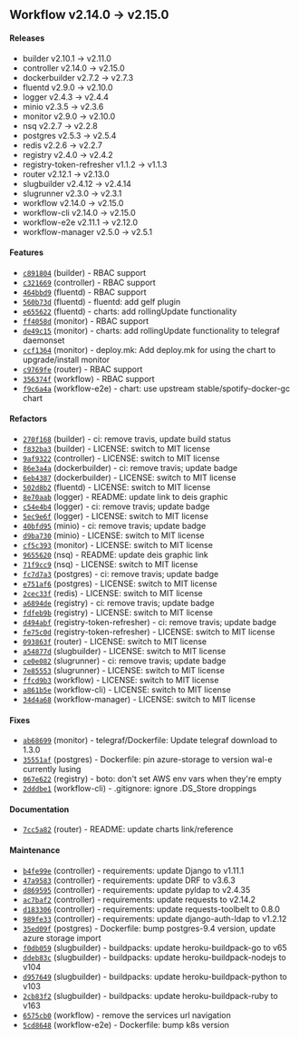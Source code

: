 ## Workflow v2.14.0 -> v2.15.0

#### Releases

- builder v2.10.1 -> v2.11.0
- controller v2.14.0 -> v2.15.0
- dockerbuilder v2.7.2 -> v2.7.3
- fluentd v2.9.0 -> v2.10.0
- logger v2.4.3 -> v2.4.4
- minio v2.3.5 -> v2.3.6
- monitor v2.9.0 -> v2.10.0
- nsq v2.2.7 -> v2.2.8
- postgres v2.5.3 -> v2.5.4
- redis v2.2.6 -> v2.2.7
- registry v2.4.0 -> v2.4.2
- registry-token-refresher v1.1.2 -> v1.1.3
- router v2.12.1 -> v2.13.0
- slugbuilder v2.4.12 -> v2.4.14
- slugrunner v2.3.0 -> v2.3.1
- workflow v2.14.0 -> v2.15.0
- workflow-cli v2.14.0 -> v2.15.0
- workflow-e2e v2.11.1 -> v2.12.0
- workflow-manager v2.5.0 -> v2.5.1

#### Features

- [`c891804`](https://github.com/deiscc/builder/commit/c891804e65e48dbf6180439e9bda4672db3a8798) (builder) - RBAC support
- [`c321669`](https://github.com/deiscc/controller/commit/c321669acb4130d6350fcf5c8c68fc74c2af89f8) (controller) - RBAC support
- [`464bbd9`](https://github.com/deiscc/fluentd/commit/464bbd967ad8cc5283a72c72bc65ac0de8609d1a) (fluentd) - RBAC support
- [`560b73d`](https://github.com/deiscc/fluentd/commit/560b73db575d2392856d7246bc3ab45f1554f882) (fluentd) - fluentd: add gelf plugin
- [`e655622`](https://github.com/deiscc/fluentd/commit/e65562268ab7f15d656855fce24ccf5e60d5b629) (fluentd) - charts: add rollingUpdate functionality
- [`ff4058d`](https://github.com/deiscc/monitor/commit/ff4058def1e49451602694bf9aa916f115b0251e) (monitor) - RBAC support
- [`de49c15`](https://github.com/deiscc/monitor/commit/de49c151883b7edfa0f19601450acdb2bd03a6fc) (monitor) - charts: add rollingUpdate functionality to telegraf daemonset
- [`ccf1364`](https://github.com/deiscc/monitor/commit/ccf13640fb01581b5a4eb6f1a79f8742dd956a2c) (monitor) - deploy.mk: Add deploy.mk for using the chart to upgrade/install monitor
- [`c9769fe`](https://github.com/deiscc/router/commit/c9769fea98baefaccba9e65d7b7913de3bc3325f) (router) - RBAC support
- [`356374f`](https://github.com/deiscc/workflow/commit/356374f616954d51e6775946dce1ae7c0dfcdcfa) (workflow) - RBAC support
- [`f9c6a4a`](https://github.com/deiscc/workflow-e2e/commit/f9c6a4aa43d990f59e68a0cd40de4f46864584d2) (workflow-e2e) - chart: use upstream stable/spotify-docker-gc chart

#### Refactors

- [`270f168`](https://github.com/deiscc/builder/commit/270f168af6e61630cc5ed16c38e009d7621a16a0) (builder) - ci: remove travis, update build status
- [`f832ba3`](https://github.com/deiscc/builder/commit/f832ba3504872c999ab7eb8dbcab2ddd51118367) (builder) - LICENSE: switch to MIT license
- [`9af9322`](https://github.com/deiscc/controller/commit/9af9322d8decaf96871b9f644f75a7732e192928) (controller) - LICENSE: switch to MIT license
- [`86e3a4a`](https://github.com/deiscc/dockerbuilder/commit/86e3a4a55b9bb153e05d3a5f8da6e9316a06ad7b) (dockerbuilder) - ci: remove travis; update badge
- [`6eb4387`](https://github.com/deiscc/dockerbuilder/commit/6eb438723d4fcec51a0d46513d1b06fd4dd68f31) (dockerbuilder) - LICENSE: switch to MIT license
- [`502d8b2`](https://github.com/deiscc/fluentd/commit/502d8b2d861caba30bc9b0c485511bea877244a3) (fluentd) - LICENSE: switch to MIT license
- [`8e70aab`](https://github.com/deiscc/logger/commit/8e70aab293987666a6ecf474e14a04af3c805abf) (logger) - README: update link to deis graphic
- [`c54e4b4`](https://github.com/deiscc/logger/commit/c54e4b4c536654662c210844721a82a8e6eb0adf) (logger) - ci: remove travis; update badge
- [`5ec9e6f`](https://github.com/deiscc/logger/commit/5ec9e6fee9b81722be9698559c658583993e67b1) (logger) - LICENSE: switch to MIT license
- [`40bfd95`](https://github.com/deiscc/minio/commit/40bfd95cf145cabf5185634f12c2dd6b550563be) (minio) - ci: remove travis; update badge
- [`d9ba730`](https://github.com/deiscc/minio/commit/d9ba730d8c3c6685486f00141ded098f47e1f625) (minio) - LICENSE: switch to MIT license
- [`cf5c393`](https://github.com/deiscc/monitor/commit/cf5c393fb2613c3826f90451480c6cc734a81c99) (monitor) - LICENSE: switch to MIT license
- [`9655620`](https://github.com/deiscc/nsq/commit/9655620a3f4a13af0d4bfdd186424d8411f305c0) (nsq) - README: update deis graphic link
- [`71f9cc9`](https://github.com/deiscc/nsq/commit/71f9cc9b63113282e12d8233324b915fa46c23a2) (nsq) - LICENSE: switch to MIT license
- [`fc7d7a3`](https://github.com/deiscc/postgres/commit/fc7d7a36dccb674388ed95744a3ee11cb67fb1a6) (postgres) - ci: remove travis; update badge
- [`e751af6`](https://github.com/deiscc/postgres/commit/e751af66cc18774c01b0795f3617f887e6a18bf9) (postgres) - LICENSE: switch to MIT license
- [`2cec33f`](https://github.com/deiscc/redis/commit/2cec33f3620f92f8c6a4ccfac74b127bd9baa6e6) (redis) - LICENSE: switch to MIT license
- [`a6894de`](https://github.com/deiscc/registry/commit/a6894de87578d010e14a3507eb95dfb6d2cc3180) (registry) - ci: remove travis; update badge
- [`fdfeb9b`](https://github.com/deiscc/registry/commit/fdfeb9b406ae288a69ba092f67c6266e68d1ed75) (registry) - LICENSE: switch to MIT license
- [`d494abf`](https://github.com/deiscc/registry-token-refresher/commit/d494abfeb3a6e6b5a0e452732d626d802708f0cb) (registry-token-refresher) - ci: remove travis; update badge
- [`fe75c0d`](https://github.com/deiscc/registry-token-refresher/commit/fe75c0d31ef22f301c7b52eae1d6ed05e283d90f) (registry-token-refresher) - LICENSE: switch to MIT license
- [`093863f`](https://github.com/deiscc/router/commit/093863f2e0489be93e2d59032592fe0728f2e0b9) (router) - LICENSE: switch to MIT license
- [`a54877d`](https://github.com/deiscc/slugbuilder/commit/a54877d0086dac9128308a9986d950f350ab69c1) (slugbuilder) - LICENSE: switch to MIT license
- [`ce0e082`](https://github.com/deiscc/slugrunner/commit/ce0e082a17831285d1fbaf6cd08875a948a64697) (slugrunner) - ci: remove travis; update badge
- [`7e85553`](https://github.com/deiscc/slugrunner/commit/7e85553cf3a197fc62b706df4262404cf92b37b3) (slugrunner) - LICENSE: switch to MIT license
- [`ffcd9b3`](https://github.com/deiscc/workflow/commit/ffcd9b3fdca423cc79fb5d8980ea549421439c37) (workflow) - LICENSE: switch to MIT license
- [`a861b5e`](https://github.com/deiscc/workflow-cli/commit/a861b5ed7ad6f9b9cdde170481da6287a54662d7) (workflow-cli) - LICENSE: switch to MIT license
- [`34d4a68`](https://github.com/deiscc/workflow-manager/commit/34d4a6835c40cc4b44873b270fab96500a6d6760) (workflow-manager) - LICENSE: switch to MIT license

#### Fixes

- [`ab68699`](https://github.com/deiscc/monitor/commit/ab6869973aacbdf069d976442ec6ca9fdf255dd4) (monitor) - telegraf/Dockerfile: Update telegraf download to 1.3.0
- [`35551af`](https://github.com/deiscc/postgres/commit/35551af3a58cde4f73f024b4634d10aa2a5adaac) (postgres) - Dockerfile: pin azure-storage to version wal-e currently lusing
- [`067e622`](https://github.com/deiscc/registry/commit/067e622dc339af38c3c11a7a412d13ac947677c7) (registry) - boto: don't set AWS env vars when they're empty
- [`2dddbe1`](https://github.com/deiscc/workflow-cli/commit/2dddbe180e268f6e435c791d2cc198a88274aaf0) (workflow-cli) - .gitignore: ignore .DS_Store droppings

#### Documentation

- [`7cc5a82`](https://github.com/deiscc/router/commit/7cc5a826c7cb8e5ae7b5de52656f433ef08d8f0c) (router) - README: update charts link/reference

#### Maintenance

- [`b4fe99e`](https://github.com/deiscc/controller/commit/b4fe99ec744951967c5dd1a096ff7609674eda37) (controller) - requirements: update Django to v1.11.1
- [`47a9583`](https://github.com/deiscc/controller/commit/47a95836613cb9489d406db1dcc1a4762d108e4b) (controller) - requirements: update DRF to v3.6.3
- [`d869595`](https://github.com/deiscc/controller/commit/d869595d1c740dbdc8a7fd4c55bf57ac037096a3) (controller) - requirements: update pyldap to v2.4.35
- [`ac7baf2`](https://github.com/deiscc/controller/commit/ac7baf238ade7ac5bf9836f600ac8246a5fcd997) (controller) - requirements: update requests to v2.14.2
- [`d183306`](https://github.com/deiscc/controller/commit/d1833066cd0fea7b0f6069a01d86d519d16f084a) (controller) - requirements: update requests-toolbelt to 0.8.0
- [`989fe33`](https://github.com/deiscc/controller/commit/989fe33899982c43a5469c6fa12c90ebd6fa9719) (controller) - requirements: update django-auth-ldap to v1.2.12
- [`35ed09f`](https://github.com/deiscc/postgres/commit/35ed09f6aa7a498f280399d3c91bd289585d1713) (postgres) - Dockerfile: bump postgres-9.4 version, update azure storage import
- [`f0db059`](https://github.com/deiscc/slugbuilder/commit/f0db059e4985d10bab6185843d4b8af1ea83b050) (slugbuilder) - buildpacks: update heroku-buildpack-go to v65
- [`ddeb83c`](https://github.com/deiscc/slugbuilder/commit/ddeb83c6d22b3767000459c75d32feb5967c21b2) (slugbuilder) - buildpacks: update heroku-buildpack-nodejs to v104
- [`d957649`](https://github.com/deiscc/slugbuilder/commit/d95764959f4d1bda97f5275c30d2d57e966736bd) (slugbuilder) - buildpacks: update heroku-buildpack-python to v103
- [`2cb83f2`](https://github.com/deiscc/slugbuilder/commit/2cb83f2648e1a9be8873ecbc20a4552878389993) (slugbuilder) - buildpacks: update heroku-buildpack-ruby to v163
- [`6575cb0`](https://github.com/deiscc/workflow/commit/6575cb06930053d29a04500e5aabff07b4fe1a9f) (workflow) - remove the services url navigation
- [`5cd8648`](https://github.com/deiscc/workflow-e2e/commit/5cd8648b3dc056784e0adc1d52e1b185a6af8adc) (workflow-e2e) - Dockerfile: bump k8s version
